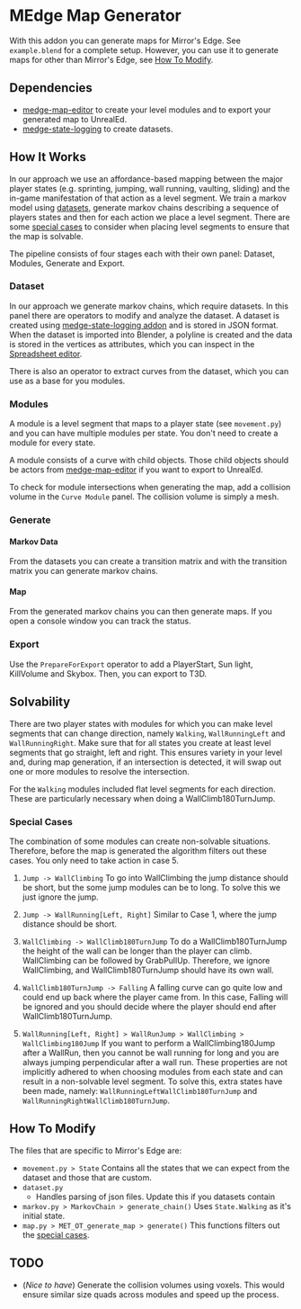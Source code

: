 # MEdge Map Generator

With this addon you can generate maps for Mirror's Edge. See `example.blend` for a complete setup. However, you can use it to generate maps for other than Mirror's Edge, see [How To Modify](#how-to-modify).

## Dependencies

 - [medge-map-editor](https://github.com/medge-tools/medge-map-editor) to create your level modules and to export your generated map to UnrealEd.
 - [medge-state-logging](https://github.com/medge-tools/medge-state-logging) to create datasets.

## How It Works

In our approach we use an affordance-based mapping between the major player states (e.g. sprinting, jumping, wall running, vaulting, sliding) and the in-game manifestation of that action as a level segment. We train a markov model using [datasets](#dataset), generate markov chains describing a sequence of players states and then for each action we place a level segment. There are some [special cases](#special-cases) to consider when placing level segments to ensure that the map is solvable.

The pipeline consists of four stages each with their own panel: Dataset, Modules, Generate and Export.

### Dataset

In our approach we generate markov chains, which require datasets. In this panel there are operators to modify and analyze the dataset. A dataset is created using [medge-state-logging addon](https://github.com/medge-tools/medge-state-logging) and is stored in JSON format. When the dataset is imported into Blender, a polyline is created and the data is stored in the vertices as attributes, which you can inspect in the [Spreadsheet editor](https://docs.blender.org/manual/en/latest/editors/spreadsheet.html).

There is also an operator to extract curves from the dataset, which you can use as a base for you modules.

### Modules

A module is a level segment that maps to a player state (see `movement.py`) and you can have multiple modules per state. You don't need to create a module for every state. 

A module consists of a curve with child objects. Those child objects should be actors from [medge-map-editor](https://github.com/medge-tools/medge-map-editor) if you want to export to UnrealEd.

To check for module intersections when generating the map, add a collision volume in the `Curve Module` panel. The collision volume is simply a mesh. 

### Generate 

#### Markov Data

From the datasets you can create a transition matrix and with the transition matrix you can generate markov chains.

#### Map

From the generated markov chains you can then generate maps. If you open a console window you can track the status.

### Export

Use the `PrepareForExport` operator to add a PlayerStart, Sun light, KillVolume and Skybox. Then, you can export to T3D.

## Solvability

There are two player states with modules for which you can make level segments that can change direction, namely `Walking`, `WallRunningLeft` and `WallRunningRight`. Make sure that for all states you create at least level segments that go straight, left and right. This ensures variety in your level and, during map generation, if an intersection is detected, it will swap out one or more modules to resolve the intersection. 

For the `Walking` modules included flat level segments for each direction. These are particularly necessary when doing a WallClimb180TurnJump.

### Special Cases

The combination of some modules can create non-solvable situations. Therefore, before the map is generated the algorithm filters out these cases. You only need to take action in case 5.

1. `Jump -> WallClimbing` To go into WallClimbing the jump distance should be short, but the some jump modules can be to long. To solve this we just ignore the jump.

2. `Jump -> WallRunning[Left, Right]` Similar to Case 1, where the jump distance should be short.

3. `WallClimbing -> WallClimb180TurnJump` To do a WallClimb180TurnJump the height of the wall can be longer than the player can climb. WallClimbing can be followed by GrabPullUp. Therefore, we ignore WallClimbing, and WallClimb180TurnJump should have its own wall.

4. `WallClimb180TurnJump -> Falling` A falling curve can go quite low and could end up back where the player came from. In this case, Falling will be ignored and you should decide where the player should end after WallClimb180TurnJump.

5. `WallRunning[Left, Right] > WallRunJump > WallClimbing > WallClimbing180Jump` If you want to perform a WallClimbing180Jump after a WallRun, then you cannot be wall running for long and you are always jumping perpendicular after a wall run. These properties are not implicitly adhered to when choosing modules from each state and can result in a non-solvable level segment. To solve this, extra states have been made, namely: `WallRunningLeftWallClimb180TurnJump` and `WallRunningRightWallClimb180TurnJump`.

## How To Modify

The files that are specific to Mirror's Edge are:

- `movement.py > State` Contains all the states that we can expect from the dataset and those that are custom. 
- `dataset.py` 
    - Handles parsing of json files. Update this if you datasets contain 
- `markov.py > MarkovChain > generate_chain()` Uses `State.Walking` as it's initial state.
- `map.py > MET_OT_generate_map > generate()` This functions filters out the [special cases](#special-cases).

## TODO

- (*Nice to have*) Generate the collision volumes using voxels. This would ensure similar size quads across modules and speed up the process.
